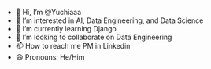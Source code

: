 - 👋 Hi, I’m @Yuchiaaa
- 👀 I’m interested in AI, Data Engineering, and Data Science
- 🌱 I’m currently learning Django
- 💞️ I’m looking to collaborate on Data Engineering
- 📫 How to reach me PM in Linkedin
- 😄 Pronouns: He/Him

<!---
Yuchiaaa/Yuchiaaa is a ✨ special ✨ repository because its `README.md` (this file) appears on your GitHub profile.
You can click the Preview link to take a look at your changes.
--->
